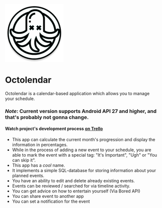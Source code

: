 ![logo](https://github.com/Aredruss/Octolendar/blob/master/app/src/main/res/mipmap-xxxhdpi/ic_launcher_round.png)

# Octolendar
Octolendar is a calendar-based application which allows you to manage your schedule.
### *Note*: Current version supports Android API 27 and higher, and that's probably not gonna change.

#### Watch project's development process [on Trello](https://trello.com/b/mrR4UjZy/octolendar)

* This app can calculate the current month's progression and display the information in percentages.
* While in the process of adding a new event to your schedule, you are able to mark the event with a special tag: "It's Important", "Ugh" or "You can skip it".
* This app has a *cool* name.
* It implements a simple SQL-database for storing information about your planned events.
* You have an ability to edit and delete already existing events.
* Events can be reviewed / searched for via timeline activity.
* You can get advice on how to entertain yourself (Via Bored API)
* You can share event to another app
* You can set a notification for the event

